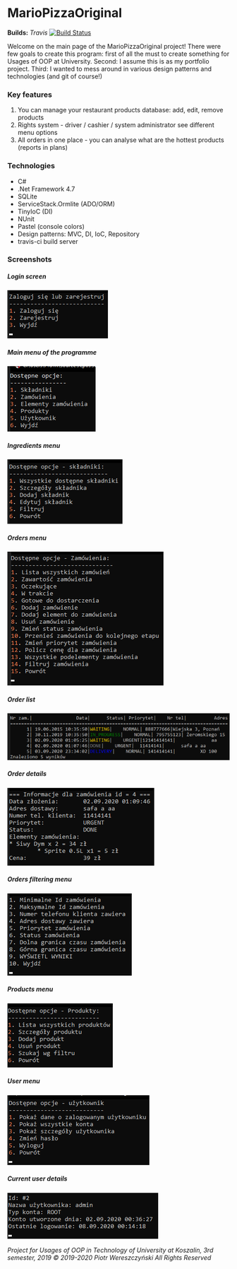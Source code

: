 
# MarioPizzaOriginal #
**Builds:** *Travis* [![Build Status](https://travis-ci.com/YourSenseiCreeper/MarioPizzaOriginal.svg?token=ph5wu2XhfxsxxyUAofDV&branch=trunk)](https://travis-ci.com/YourSenseiCreeper/MarioPizzaOriginal)

Welcome on the main page of the MarioPizzaOriginal project! There were few goals to create this program: first of all the must to create something for Usages of OOP at University. Second: I assume this is as my portfolio project. Third: I wanted to mess around in various design patterns and technologies (and git of course!)
### Key features
 1. You can manage your restaurant products database: add, edit, remove products
 2. Rights system - driver / cashier / system administrator see different menu options
 3. All orders in one place - you can analyse what are the hottest products (reports in plans)
### Technologies
 - C#
 - .Net Framework 4.7
 - SQLite
 - ServiceStack.Ormlite (ADO/ORM)
 - TinyIoC (DI)
 - NUnit
 - Pastel (console colors)
 - Design patterns: MVC, DI, IoC, Repository
 - travis-ci build server
### Screenshots
##### Login screen
![Login screen](https://github.com/YourSenseiCreeper/MarioPizzaOriginal/blob/FilterCancelation/resources/screen-1.png)
##### Main menu of the programme
![Main menu of the programme](https://github.com/YourSenseiCreeper/MarioPizzaOriginal/blob/FilterCancelation/resources/screen-2.png)
##### Ingredients menu
![Ingredients menu](https://github.com/YourSenseiCreeper/MarioPizzaOriginal/blob/FilterCancelation/resources/screen-3.png)
##### Orders menu
![Orders menu](https://github.com/YourSenseiCreeper/MarioPizzaOriginal/blob/FilterCancelation/resources/screen-4.png)
##### Order list
![Order list](https://github.com/YourSenseiCreeper/MarioPizzaOriginal/blob/FilterCancelation/resources/screen-5.png)
##### Order details
![Order details](https://github.com/YourSenseiCreeper/MarioPizzaOriginal/blob/FilterCancelation/resources/screen-6.png)
##### Orders filtering menu
![Orders filtering menu](https://github.com/YourSenseiCreeper/MarioPizzaOriginal/blob/FilterCancelation/resources/screen-7.png)
##### Products menu
![Products menu](https://github.com/YourSenseiCreeper/MarioPizzaOriginal/blob/FilterCancelation/resources/screen-8.png)
##### User menu
![User menu](https://github.com/YourSenseiCreeper/MarioPizzaOriginal/blob/FilterCancelation/resources/screen-9.png)
##### Current user details
![Current user details](https://github.com/YourSenseiCreeper/MarioPizzaOriginal/blob/FilterCancelation/resources/screen-10.png)

*Project for Usages of OOP in Technology of University at Koszalin, 3rd semester, 2019*
*© 2019-2020 Piotr Wereszczyński All Rights Reserved*
